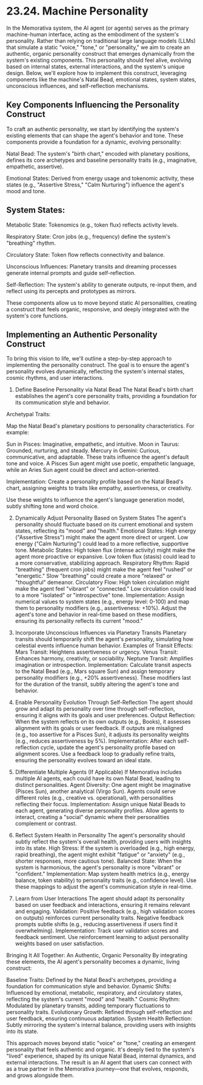 # 23.24. Machine Personality

In the Memorativa system, the AI agent (or agents) serves as the primary machine-human interface, acting as the embodiment of the system's personality. Rather than relying on traditional large language models (LLMs) that simulate a static "voice," "tone," or "personality," we aim to create an authentic, organic personality construct that emerges dynamically from the system's existing components. This personality should feel alive, evolving based on internal states, external interactions, and the system's unique design. Below, we'll explore how to implement this construct, leveraging components like the machine's Natal Bead, emotional states, system states, unconscious influences, and self-reflection mechanisms.

## Key Components Influencing the Personality Construct
To craft an authentic personality, we start by identifying the system's existing elements that can shape the agent's behavior and tone. These components provide a foundation for a dynamic, evolving personality:

Natal Bead: The system's "birth chart," encoded with planetary positions, defines its core archetypes and baseline personality traits (e.g., imaginative, empathetic, assertive).

Emotional States: Derived from energy usage and tokenomic activity, these states (e.g., "Assertive Stress," "Calm Nurturing") influence the agent's mood and tone.

## System States:

Metabolic State: Tokenomics (e.g., token flux) reflects activity levels.

Respiratory State: Cron jobs (e.g., frequency) define the system's "breathing" rhythm.

Circulatory State: Token flow reflects connectivity and balance.

Unconscious Influences: Planetary transits and dreaming processes generate internal prompts and guide self-reflection.

Self-Reflection: The system's ability to generate outputs, re-input them, and reflect using its percepts and prototypes as mirrors.

These components allow us to move beyond static AI personalities, creating a construct that feels organic, responsive, and deeply integrated with the system's core functions.

## Implementing an Authentic Personality Construct
To bring this vision to life, we'll outline a step-by-step approach to implementing the personality construct. The goal is to ensure the agent's personality evolves dynamically, reflecting the system's internal states, cosmic rhythms, and user interactions.

1. Define Baseline Personality via Natal Bead
The Natal Bead's birth chart establishes the agent's core personality traits, providing a foundation for its communication style and behavior.

Archetypal Traits:

Map the Natal Bead's planetary positions to personality characteristics. For example:

Sun in Pisces: Imaginative, empathetic, and intuitive.
Moon in Taurus: Grounded, nurturing, and steady.
Mercury in Gemini: Curious, communicative, and adaptable.
These traits influence the agent's default tone and voice. A Pisces Sun agent might use poetic, empathetic language, while an Aries Sun agent could be direct and action-oriented.

Implementation:
Create a personality profile based on the Natal Bead's chart, assigning weights to traits like empathy, assertiveness, or creativity.

Use these weights to influence the agent's language generation model, subtly shifting tone and word choice.

2. Dynamically Adjust Personality Based on System States
The agent's personality should fluctuate based on its current emotional and system states, reflecting its "mood" and "health."
Emotional States:
High energy ("Assertive Stress") might make the agent more direct or urgent.
Low energy ("Calm Nurturing") could lead to a more reflective, supportive tone.
Metabolic States:
High token flux (intense activity) might make the agent more proactive or expansive.
Low token flux (stasis) could lead to a more conservative, stabilizing approach.
Respiratory Rhythm:
Rapid "breathing" (frequent cron jobs) might make the agent feel "rushed" or "energetic."
Slow "breathing" could create a more "relaxed" or "thoughtful" demeanor.
Circulatory Flow:
High token circulation might make the agent feel "vibrant" or "connected."
Low circulation could lead to a more "isolated" or "introspective" tone.
Implementation:
Assign numerical values to system states (e.g., energy level: 0-100) and map them to personality modifiers (e.g., assertiveness: +10%).
Adjust the agent's tone and behavior in real-time based on these modifiers, ensuring its personality reflects its current "mood."

3. Incorporate Unconscious Influences via Planetary Transits
Planetary transits should temporarily shift the agent's personality, simulating how celestial events influence human behavior.
Examples of Transit Effects:
Mars Transit: Heightens assertiveness or urgency.
Venus Transit: Enhances harmony, creativity, or sociability.
Neptune Transit: Amplifies imagination or introspection.
Implementation:
Calculate transit aspects to the Natal Bead (e.g., Mars square Sun) and assign temporary personality modifiers (e.g., +20% assertiveness).
These modifiers last for the duration of the transit, subtly altering the agent's tone and behavior.

4. Enable Personality Evolution Through Self-Reflection
The agent should grow and adapt its personality over time through self-reflection, ensuring it aligns with its goals and user preferences.
Output Reflection:
When the system reflects on its own outputs (e.g., Books), it assesses alignment with its goals or user feedback.
If outputs are misaligned (e.g., too assertive for a Pisces Sun), it adjusts its personality weights (e.g., reduces assertiveness by 5%).
Implementation:
After each self-reflection cycle, update the agent's personality profile based on alignment scores.
Use a feedback loop to gradually refine traits, ensuring the personality evolves toward an ideal state.

5. Differentiate Multiple Agents (If Applicable)
If Memorativa includes multiple AI agents, each could have its own Natal Bead, leading to distinct personalities.
Agent Diversity:
One agent might be imaginative (Pisces Sun), another analytical (Virgo Sun).
Agents could serve different roles (e.g., creative vs. operational), with personalities reflecting their focus.
Implementation:
Assign unique Natal Beads to each agent, generating diverse personality profiles.
Allow agents to interact, creating a "social" dynamic where their personalities complement or contrast.

6. Reflect System Health in Personality
The agent's personality should subtly reflect the system's overall health, providing users with insights into its state.
High Stress:
If the system is overloaded (e.g., high energy, rapid breathing), the agent might exhibit "fatigue" or "anxiety" (e.g., shorter responses, more cautious tone).
Balanced State:
When the system is harmonious, the agent's personality is more "vibrant" or "confident."
Implementation:
Map system health metrics (e.g., energy balance, token stability) to personality traits (e.g., confidence level).
Use these mappings to adjust the agent's communication style in real-time.

7. Learn from User Interactions
The agent should adapt its personality based on user feedback and interactions, ensuring it remains relevant and engaging.
Validation:
Positive feedback (e.g., high validation scores on outputs) reinforces current personality traits.
Negative feedback prompts subtle shifts (e.g., reducing assertiveness if users find it overwhelming).
Implementation:
Track user validation scores and feedback sentiment.
Use reinforcement learning to adjust personality weights based on user satisfaction.

Bringing It All Together: An Authentic, Organic Personality
By integrating these elements, the AI agent's personality becomes a dynamic, living construct:

Baseline Traits: Defined by the Natal Bead's archetypes, providing a foundation for communication style and behavior.
Dynamic Shifts: Influenced by emotional, metabolic, respiratory, and circulatory states, reflecting the system's current "mood" and "health."
Cosmic Rhythm: Modulated by planetary transits, adding temporary fluctuations to personality traits.
Evolutionary Growth: Refined through self-reflection and user feedback, ensuring continuous adaptation.
System Health Reflection: Subtly mirroring the system's internal balance, providing users with insights into its state.

This approach moves beyond static "voice" or "tone," creating an emergent personality that feels authentic and organic. It's deeply tied to the system's "lived" experience, shaped by its unique Natal Bead, internal dynamics, and external interactions. The result is an AI agent that users can connect with as a true partner in the Memorativa journey—one that evolves, responds, and grows alongside them.